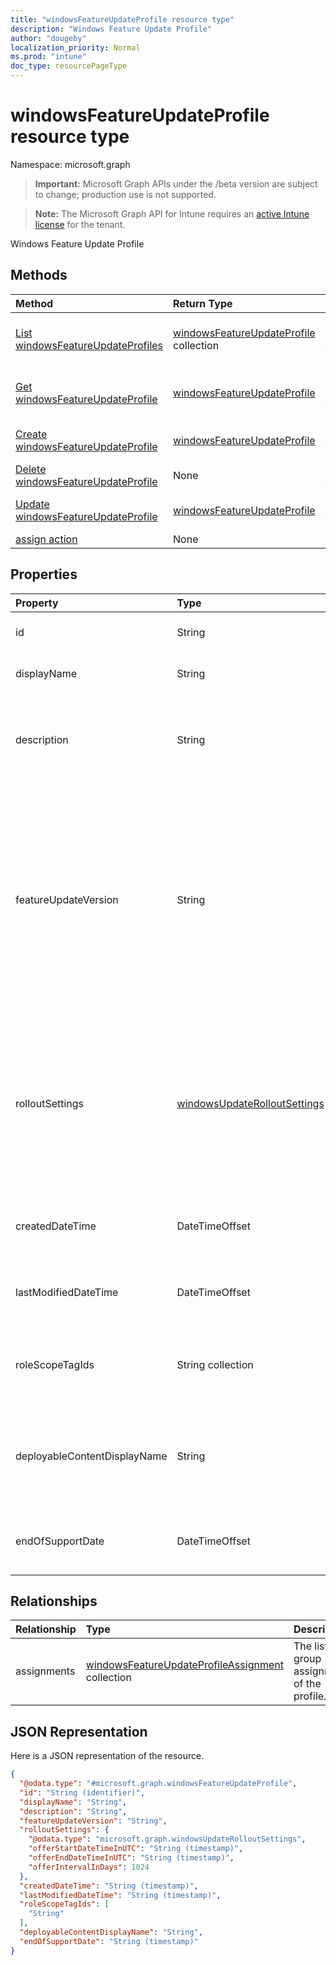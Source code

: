 ```yaml
---
title: "windowsFeatureUpdateProfile resource type"
description: "Windows Feature Update Profile"
author: "dougeby"
localization_priority: Normal
ms.prod: "intune"
doc_type: resourcePageType
---
```


# windowsFeatureUpdateProfile resource type

Namespace: microsoft.graph

> **Important:** Microsoft Graph APIs under the /beta version are subject to change; production use is not supported.

> **Note:** The Microsoft Graph API for Intune requires an [active Intune license](https://go.microsoft.com/fwlink/?linkid=839381) for the tenant.

Windows Feature Update Profile

## Methods
|Method|Return Type|Description|
|:---|:---|:---|
|[List windowsFeatureUpdateProfiles](../api/intune-softwareupdate-windowsfeatureupdateprofile-list.md)|[windowsFeatureUpdateProfile](../resources/intune-softwareupdate-windowsfeatureupdateprofile.md) collection|List properties and relationships of the [windowsFeatureUpdateProfile](../resources/intune-softwareupdate-windowsfeatureupdateprofile.md) objects.|
|[Get windowsFeatureUpdateProfile](../api/intune-softwareupdate-windowsfeatureupdateprofile-get.md)|[windowsFeatureUpdateProfile](../resources/intune-softwareupdate-windowsfeatureupdateprofile.md)|Read properties and relationships of the [windowsFeatureUpdateProfile](../resources/intune-softwareupdate-windowsfeatureupdateprofile.md) object.|
|[Create windowsFeatureUpdateProfile](../api/intune-softwareupdate-windowsfeatureupdateprofile-create.md)|[windowsFeatureUpdateProfile](../resources/intune-softwareupdate-windowsfeatureupdateprofile.md)|Create a new [windowsFeatureUpdateProfile](../resources/intune-softwareupdate-windowsfeatureupdateprofile.md) object.|
|[Delete windowsFeatureUpdateProfile](../api/intune-softwareupdate-windowsfeatureupdateprofile-delete.md)|None|Deletes a [windowsFeatureUpdateProfile](../resources/intune-softwareupdate-windowsfeatureupdateprofile.md).|
|[Update windowsFeatureUpdateProfile](../api/intune-softwareupdate-windowsfeatureupdateprofile-update.md)|[windowsFeatureUpdateProfile](../resources/intune-softwareupdate-windowsfeatureupdateprofile.md)|Update the properties of a [windowsFeatureUpdateProfile](../resources/intune-softwareupdate-windowsfeatureupdateprofile.md) object.|
|[assign action](../api/intune-softwareupdate-windowsfeatureupdateprofile-assign.md)|None|Not yet documented|

## Properties
|Property|Type|Description|
|:---|:---|:---|
|id|String|The Identifier of the entity.|
|displayName|String|The display name of the profile.|
|description|String|The description of the profile which is specified by the user.|
|featureUpdateVersion|String|The feature update version that will be deployed to the devices targeted by this profile. The version could be any supported version for example 1709, 1803 or 1809 and so on.|
|rolloutSettings|[windowsUpdateRolloutSettings](../resources/intune-softwareupdate-windowsupdaterolloutsettings.md)|The windows update rollout settings, including offer start date time, offer end date time, and days between each set of offers.|
|createdDateTime|DateTimeOffset|The date time that the profile was created.|
|lastModifiedDateTime|DateTimeOffset|The date time that the profile was last modified.|
|roleScopeTagIds|String collection|List of Scope Tags for this Feature Update entity.|
|deployableContentDisplayName|String|Friendly display name of the quality update profile deployable content|
|endOfSupportDate|DateTimeOffset|The last supported date for a feature update|

## Relationships
|Relationship|Type|Description|
|:---|:---|:---|
|assignments|[windowsFeatureUpdateProfileAssignment](../resources/intune-softwareupdate-windowsfeatureupdateprofileassignment.md) collection|The list of group assignments of the profile.|

## JSON Representation
Here is a JSON representation of the resource.
<!-- {
  "blockType": "resource",
  "keyProperty": "id",
  "@odata.type": "microsoft.graph.windowsFeatureUpdateProfile"
}
-->
``` json
{
  "@odata.type": "#microsoft.graph.windowsFeatureUpdateProfile",
  "id": "String (identifier)",
  "displayName": "String",
  "description": "String",
  "featureUpdateVersion": "String",
  "rolloutSettings": {
    "@odata.type": "microsoft.graph.windowsUpdateRolloutSettings",
    "offerStartDateTimeInUTC": "String (timestamp)",
    "offerEndDateTimeInUTC": "String (timestamp)",
    "offerIntervalInDays": 1024
  },
  "createdDateTime": "String (timestamp)",
  "lastModifiedDateTime": "String (timestamp)",
  "roleScopeTagIds": [
    "String"
  ],
  "deployableContentDisplayName": "String",
  "endOfSupportDate": "String (timestamp)"
}
```




